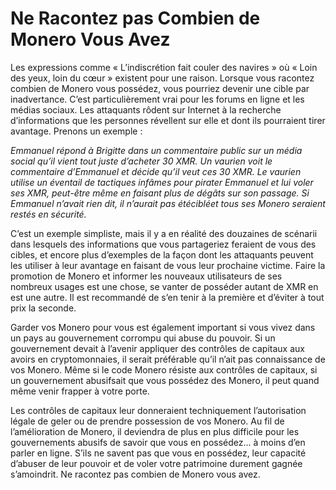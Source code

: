 # Ne Racontez pas Combien de Monero Vous Avez

Les expressions comme « L’indiscrétion fait couler des navires » où « Loin des yeux, loin du cœur » existent pour une raison. Lorsque vous racontez combien de Monero vous possédez, vous pourriez devenir une cible par inadvertance. C’est particulièrement vrai pour les forums en ligne et les médias sociaux. Les attaquants rôdent sur Internet à la recherche d’informations que les personnes révellent sur elle et dont ils pourraient tirer avantage. Prenons un exemple :

_Emmanuel répond à Brigitte dans un commentaire public sur un média social qu’il vient tout juste d’acheter 30 XMR. Un vaurien voit le commentaire d’Emmanuel et décide qu’il veut ces 30 XMR. Le vaurien utilise un éventail de tactiques infâmes pour pirater Emmanuel et lui voler ses XMR, peut-être même en faisant plus de dégâts sur son passage. Si Emmanuel n’avait rien dit, il n’aurait pas étécibléet tous ses Monero seraient restés en sécurité._

C’est un exemple simpliste, mais il y a en réalité des douzaines de scénarii dans lesquels des informations que vous partageriez feraient de vous des cibles, et encore plus d’exemples de la façon dont les attaquants peuvent les utiliser à leur avantage en faisant de vous leur prochaine victime. Faire la promotion de Monero et informer les nouveaux utilisateurs de ses nombreux usages est une chose, se vanter de posséder autant de XMR en est une autre. Il est recommandé de s’en tenir à la première et d’éviter à tout prix la seconde.

Garder vos Monero pour vous est également important si vous vivez dans un pays au gouvernement corrompu qui abuse du pouvoir. Si un gouvernement devait à l’avenir appliquer des contrôles de capitaux aux avoirs en cryptomonnaies, il serait préférable qu’il n’ait pas connaissance de vos Monero. Même si le code Monero résiste aux contrôles de capitaux, si un gouvernement abusifsait que vous possédez des Monero, il peut quand même venir frapper à votre porte.

Les contrôles de capitaux leur donneraient techniquement l’autorisation légale de geler ou de prendre possession de vos Monero. Au fil de l’amélioration de Monero, il deviendra de plus en plus difficile pour les gouvernements abusifs de savoir que vous en possédez... à moins d’en parler en ligne. S’ils ne savent pas que vous en possédez, leur capacité d’abuser de leur pouvoir et de voler votre patrimoine durement gagnée s’amoindrit. Ne racontez pas combien de Monero vous avez.
